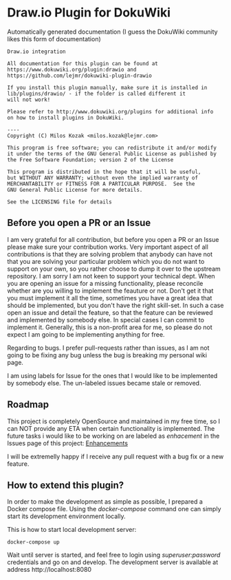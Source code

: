 # Draw.io Plugin for DokuWiki

Automatically generated documentation (I guess the DokuWiki community likes this form of documentation)

```
Draw.io integration

All documentation for this plugin can be found at
https://www.dokuwiki.org/plugin:drawio and https://github.com/lejmr/dokuwiki-plugin-drawio

If you install this plugin manually, make sure it is installed in
lib/plugins/drawio/ - if the folder is called different it
will not work!

Please refer to http://www.dokuwiki.org/plugins for additional info
on how to install plugins in DokuWiki.

----
Copyright (C) Milos Kozak <milos.kozak@lejmr.com>

This program is free software; you can redistribute it and/or modify
it under the terms of the GNU General Public License as published by
the Free Software Foundation; version 2 of the License

This program is distributed in the hope that it will be useful,
but WITHOUT ANY WARRANTY; without even the implied warranty of
MERCHANTABILITY or FITNESS FOR A PARTICULAR PURPOSE.  See the
GNU General Public License for more details.

See the LICENSING file for details
```

## Before you open a PR or an Issue

I am very grateful for all contribution, but before you open a PR or an Issue please make sure your contribution works. Very important aspect of all contributions is that they are solving problem that anybody can have not that you are solving your particular problem which you do not want to support on your own, so you rather choose to dump it over to the upstream repository. I am sorry I am not keen to support your technical dept. When you are opening an issue for a missing functionality, please reconcile whether are you willing to implement the feauture or not. Don't get it that you must implement it all the time, sometimes you have a great idea that should be implemented, but you don't have the right skill-set. In such a case open an issue and detail the feature, so that the feature can be reviewed and implemented by somebody else. In special cases I can commit to implement it. Generally, this is a non-profit area for me, so please do not expect I am going to be implementing anything for free. 

Regarding to bugs. I prefer pull-requests rather than issues, as I am not going to be fixing any bug unless the bug is breaking my personal wiki page.

I am using labels for Issue for the ones that I would like to be implemented by somebody else. The un-labeled issues became stale or removed.


## Roadmap

This project is completely OpenSource and maintained in my free time, so I can NOT provide any ETA when certain functionality is implemented. The future tasks i would like to be working on are labeled as *enhacement* in the Issues page of this project: 
[Enhancements](https://github.com/lejmr/dokuwiki-plugin-drawio/issues?q=is%3Aopen+is%3Aissue+label%3Aenhancement)

I will be extremelly happy if I receive any pull request with a bug fix or a new feature. 


## How to extend this plugin?

In order to make the development as simple as possible, I prepared a Docker compose file. Using the *docker-compose* command one can simply start its development environment locally. 

This is how to start local development server:

```docker-compose up```
  
Wait until server is started, and feel free to login using *superuser:password* credentials and go on and develop. The development server is available at address http://localhost:8080
